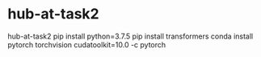 # hub-at-task2
hub-at-task2
pip install python=3.7.5 pip install transformers conda install pytorch torchvision cudatoolkit=10.0 -c pytorch
